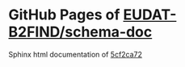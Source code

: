 GitHub Pages of [EUDAT-B2FIND/schema-doc](https://github.com/EUDAT-B2FIND/schema-doc.git)
===
Sphinx html documentation of [5cf2ca72](https://github.com/EUDAT-B2FIND/schema-doc/tree/5cf2ca72e069c026f37fd3392568d6cdad8c7c9a)
